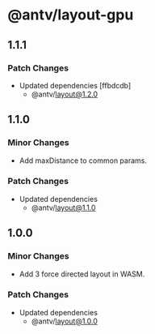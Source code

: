 # @antv/layout-gpu

## 1.1.1

### Patch Changes

- Updated dependencies [ffbdcdb]
  - @antv/layout@1.2.0

## 1.1.0

### Minor Changes

- Add maxDistance to common params.

### Patch Changes

- Updated dependencies
  - @antv/layout@1.1.0

## 1.0.0

### Minor Changes

- Add 3 force directed layout in WASM.

### Patch Changes

- Updated dependencies
  - @antv/layout@1.0.0
